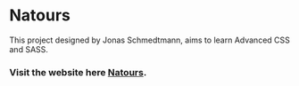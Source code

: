 # Natours

This project designed by Jonas Schmedtmann, aims to learn Advanced CSS and SASS.

### Visit the website here [Natours](https://natours-mz.netlify.app/).
